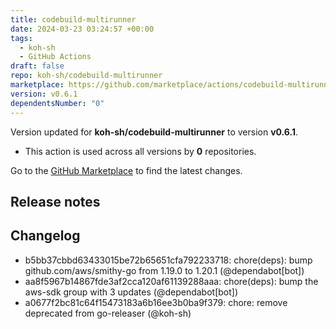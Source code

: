 ```yaml
---
title: codebuild-multirunner
date: 2024-03-23 03:24:57 +00:00
tags:
  - koh-sh
  - GitHub Actions
draft: false
repo: koh-sh/codebuild-multirunner
marketplace: https://github.com/marketplace/actions/codebuild-multirunner
version: v0.6.1
dependentsNumber: "0"
---
```



Version updated for **koh-sh/codebuild-multirunner** to version **v0.6.1**.
- This action is used across all versions by **0** repositories.

Go to the [GitHub Marketplace](https://github.com/marketplace/actions/codebuild-multirunner) to find the latest changes.

## Release notes

## Changelog
* b5bb37cbbd63433015be72b65651cfa792233718: chore(deps): bump github.com/aws/smithy-go from 1.19.0 to 1.20.1 (@dependabot[bot])
* aa8f5967b14867fde3af2cca120af61139288aaa: chore(deps): bump the aws-sdk group with 3 updates (@dependabot[bot])
* a0677f2bc81c64f15473183a6b16ee3b0ba9f379: chore: remove deprecated from go-releaser (@koh-sh)


